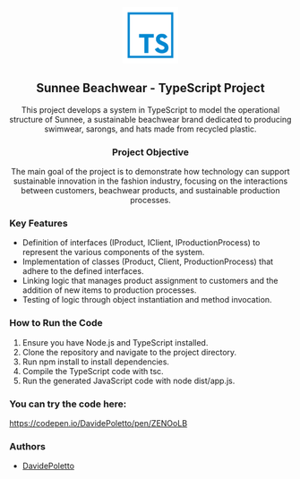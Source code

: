 <p align="center">
  <a href="https://github.com/davidepoletto/TypeScript-project">
    <img src="typescript-def.png" width="100px">
  </a>
</p>

<h2 align="center">Sunnee Beachwear - TypeScript Project</h2>
<p align="center">This project develops a system in TypeScript to model the operational structure of Sunnee, a sustainable beachwear brand dedicated to producing swimwear, sarongs, and hats made from recycled plastic.</p>

<h3 align="center">Project Objective</h3>
<p align="center">The main goal of the project is to demonstrate how technology can support sustainable innovation in the fashion industry, focusing on the interactions between customers, beachwear products, and sustainable production processes.</p>

### Key Features
- Definition of interfaces (IProduct, IClient, IProductionProcess) to represent the various components of the system.
- Implementation of classes (Product, Client, ProductionProcess) that adhere to the defined interfaces.
- Linking logic that manages product assignment to customers and the addition of new items to production processes.
- Testing of logic through object instantiation and method invocation.

### How to Run the Code

1. Ensure you have Node.js and TypeScript installed.
2. Clone the repository and navigate to the project directory.
3. Run npm install to install dependencies.
4. Compile the TypeScript code with tsc.
5. Run the generated JavaScript code with node dist/app.js.

### You can try the code here:
https://codepen.io/DavidePoletto/pen/ZENOoLB

### Authors

- [DavidePoletto](https://github.com/DavidePoletto)


